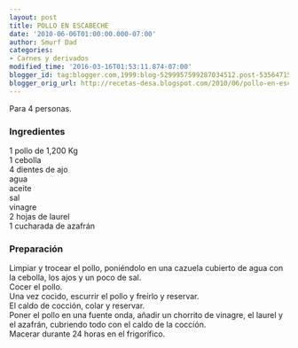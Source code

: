 ```yaml
---
layout: post
title: POLLO EN ESCABECHE
date: '2010-06-06T01:00:00.000-07:00'
author: Smurf Dad
categories:
- Carnes y derivados
modified_time: '2016-03-16T01:53:11.874-07:00'
blogger_id: tag:blogger.com,1999:blog-5299957599287034512.post-5356471565130548603
blogger_orig_url: http://recetas-desa.blogspot.com/2010/06/pollo-en-escabeche.html
---
```


Para 4 personas.<br><h3>Ingredientes</h3><p>1 pollo de 1,200 Kg<br/>1 cebolla<br/>4 dientes de ajo<br/>agua<br/>aceite<br/>sal<br/>vinagre<br/>2 hojas de laurel<br/>1 cucharada de azafr&aacute;n<br/></p><h3>Preparaci&oacute;n</h3><p>Limpiar y trocear el pollo, poni&eacute;ndolo en una cazuela cubierto de agua con la cebolla, los ajos y un poco de sal.<br/>Cocer el pollo.<br/>Una vez cocido, escurrir el pollo y fre&iacute;rlo y reservar.<br/>El caldo de cocci&oacute;n, colar y reservar.<br/>Poner el pollo en una fuente onda, a&ntilde;adir un chorrito de vinagre, el laurel y el azafr&aacute;n, cubriendo todo con el caldo de la cocci&oacute;n.<br/>Macerar durante 24 horas en el frigor&iacute;fico.<br/></p>